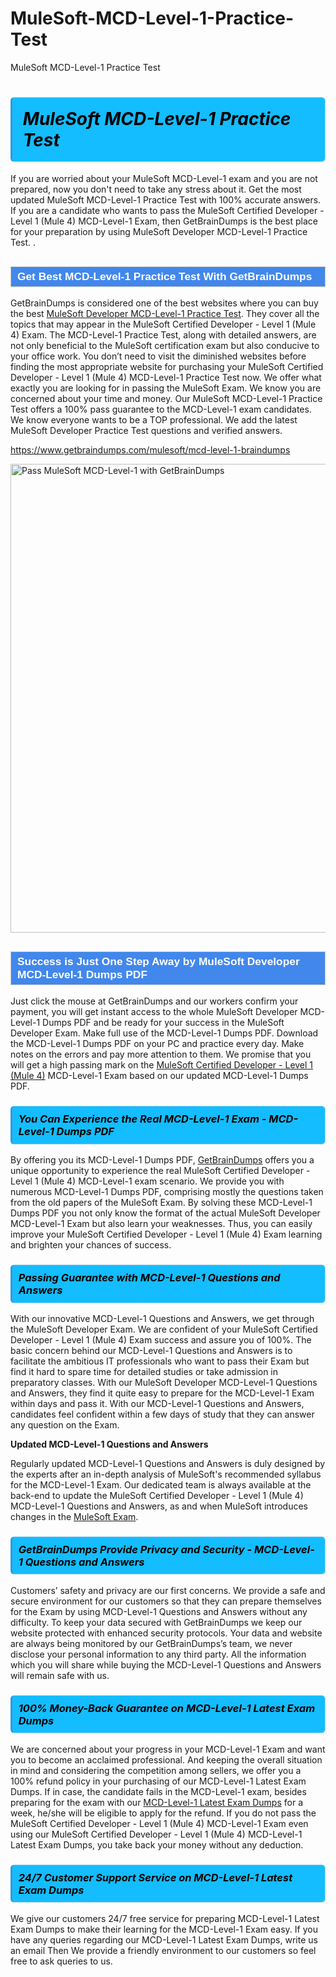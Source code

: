 # MuleSoft-MCD-Level-1-Practice-Test
MuleSoft MCD-Level-1 Practice Test
<h1><strong><span style="display: block; color: #000000; background: #14BDFF; border: 0.5px solid #AED6F1; border-left: 3px solid #3498DB; padding: .6em; border-radius: 6px;">                     <em>MuleSoft MCD-Level-1 <span class="exam_variation">Practice Test</span> </em>                </span></strong>            </h1>                        <p>If you are worried about your MuleSoft MCD-Level-1 exam and you are not prepared, now you don't need to take any stress about it.             Get the most updated MuleSoft MCD-Level-1 <span class="exam_variation">Practice Test</span> with 100% accurate answers. If you are a candidate who wants to pass the             MuleSoft Certified Developer - Level 1 (Mule 4) MCD-Level-1 Exam, then GetBrainDumps is the best place for your preparation by using MuleSoft Developer MCD-Level-1 <span class="exam_variation">Practice Test</span>. .</p>                        <h2 style="background: #4287ec; border: 1px solid #cccccc; padding: 5px 10px;">                <span style="color: #ffffff;">                    <span style="font-size: 11pt;">                        <span style="line-height: normal;">                            <span style="font-family: Calibri,sans-serif;">                                <strong>                                    <span style="font-size: 13.0pt;">Get Best MCD-Level-1 <span class="exam_variation">Practice Test</span> With GetBrainDumps</span>                                </strong>                            </span>                        </span>                    </span>                </span>            </h2>                        <p>GetBrainDumps is considered one of the best websites where you can buy the best <a href="https://www.getbraindumps.com/mulesoft/mulesoft-developer-braindumps.html">MuleSoft Developer MCD-Level-1 <span class="exam_variation">Practice Test</span></a>.             They cover all the topics that may appear in the MuleSoft Certified Developer - Level 1 (Mule 4) Exam. The MCD-Level-1 <span class="exam_variation">Practice Test</span>,             along with detailed answers, are not only beneficial to the MuleSoft certification exam but also conducive to your office work.             You don’t need to visit the diminished websites before finding the most appropriate website for purchasing your             MuleSoft Certified Developer - Level 1 (Mule 4) MCD-Level-1 <span class="exam_variation">Practice Test</span> now. We offer what exactly you are looking for in passing the MuleSoft Exam.             We know you are concerned about your time and money. Our MuleSoft MCD-Level-1 <span class="exam_variation">Practice Test</span> offers a 100% pass guarantee to the             MCD-Level-1 exam candidates. We know everyone wants to be a TOP professional. We add the latest MuleSoft Developer <span class="exam_variation">Practice Test</span> questions and verified answers.</p>                        <p><a href="https://www.getbraindumps.com/mulesoft/mcd-level-1-braindumps">https://www.getbraindumps.com/mulesoft/mcd-level-1-braindumps</a></p>                        <p><a href="https://www.getbraindumps.com/"><img src="https://www.getbraindumps.com/images/get-updated-exam-questions-with-discount-getbraindumps.jpg" class="postImage" alt="Pass MuleSoft MCD-Level-1 with GetBrainDumps" width="750"></a></p>                            <h2 style="background: #4287ec; border: 1px solid #cccccc; padding: 5px 10px;">                <span style="color: #ffffff;">                    <span style="font-size: 11pt;">                        <span style="line-height: normal;">                            <span style="font-family: Calibri,sans-serif;">                                <strong>                                    <span style="font-size: 13.0pt;">Success is Just One Step Away by MuleSoft Developer MCD-Level-1 <span class="exam_variation2">Dumps PDF</span></span>                                </strong>                            </span>                        </span>                    </span>                </span>            </h2>                        <p>Just click the mouse at GetBrainDumps and our workers confirm your payment, you will get instant access to the whole MuleSoft Developer MCD-Level-1 <span class="exam_variation2">Dumps PDF</span>             and be ready for your success in the MuleSoft Developer Exam. Make full use of the MCD-Level-1 <span class="exam_variation2">Dumps PDF</span>. Download the MCD-Level-1 <span class="exam_variation2">Dumps PDF</span> on your             PC and practice every day. Make notes on the errors and pay more attention to them. We promise that you will get a high passing mark on the             <a href="https://www.getbraindumps.com/mulesoft/mcd-level-1-braindumps">MuleSoft Certified Developer - Level 1 (Mule 4)</a> MCD-Level-1 Exam based on our updated MCD-Level-1 <span class="exam_variation2">Dumps PDF</span>.</p>                        <h3>                <strong>                    <span style="display: block; color: #000000; background: #14BDFF; border: 0.5px solid #AED6F1; border-left: 3px solid #3498DB; padding: .6em; border-radius: 6px;">                        <em>You Can Experience the Real MCD-Level-1 Exam - MCD-Level-1 <span class="exam_variation2">Dumps PDF</span></em>                    </span>                </strong>            </h3>                        <p>By offering you its MCD-Level-1 <span class="exam_variation2">Dumps PDF</span>, <a href="https://www.getbraindumps.com/">GetBrainDumps</a> offers you a unique opportunity to experience the real             MuleSoft Certified Developer - Level 1 (Mule 4) MCD-Level-1 exam scenario. We provide you with numerous MCD-Level-1 <span class="exam_variation2">Dumps PDF</span>, comprising mostly             the questions taken from the old papers of the MuleSoft Exam. By solving these MCD-Level-1 <span class="exam_variation2">Dumps PDF</span> you not only know the format of the actual             MuleSoft Developer MCD-Level-1 Exam but also learn your weaknesses. Thus, you can easily improve your             MuleSoft Certified Developer - Level 1 (Mule 4) Exam learning and brighten your chances of success.</p>                        <h3>                <strong>                    <span style="display: block; color: #000000; background: #14BDFF; border: 0.5px solid #AED6F1; border-left: 3px solid #3498DB; padding: .6em; border-radius: 6px;">                        <em>Passing Guarantee with MCD-Level-1 <span class="exam_variation3">Questions and Answers</span></em>                    </span>                </strong>            </h3>                        <p>With our innovative MCD-Level-1 <span class="exam_variation3">Questions and Answers</span>, we get through the MuleSoft Developer Exam. We are confident of your MuleSoft Certified Developer - Level 1 (Mule 4) Exam             success and assure you of 100%. The basic concern behind our MCD-Level-1 <span class="exam_variation3">Questions and Answers</span> is to facilitate the ambitious IT professionals who want to pass their             Exam but find it hard to spare time for detailed studies or take admission in preparatory classes. With our MuleSoft Developer MCD-Level-1 <span class="exam_variation3">Questions and Answers</span>, they             find it quite easy to prepare for the MCD-Level-1 Exam within days and pass it. With our MCD-Level-1 <span class="exam_variation3">Questions and Answers</span>, candidates feel confident within a few days of             study that they can answer any question on the Exam.</p>                        <p><strong>Updated MCD-Level-1 <span class="exam_variation3">Questions and Answers</span></strong></p>                        <p>Regularly updated MCD-Level-1 <span class="exam_variation3">Questions and Answers</span> is duly designed by the experts after an in-depth analysis of MuleSoft's recommended syllabus for the MCD-Level-1 Exam.             Our dedicated team is always available at the back-end to update the MuleSoft Certified Developer - Level 1 (Mule 4) MCD-Level-1 <span class="exam_variation3">Questions and Answers</span>,             as and when MuleSoft introduces changes in the <a href="https://www.getbraindumps.com/mulesoft-braindumps.html">MuleSoft Exam</a>.</p>                        <h3>                <strong>                    <span style="display: block; color: #000000; background: #14BDFF; border: 0.5px solid #AED6F1; border-left: 3px solid #3498DB; padding: .6em; border-radius: 6px;">                        <em>GetBrainDumps Provide Privacy and Security - MCD-Level-1 <span class="exam_variation3">Questions and Answers</span></em>                    </span>                </strong>            </h3>                        <p>Customers’ safety and privacy are our first concerns. We provide a safe and secure environment for our customers so that they can prepare themselves for the Exam by using             MCD-Level-1 <span class="exam_variation3">Questions and Answers</span> without any difficulty. To keep your data secured with GetBrainDumps we keep our website protected with enhanced security protocols. Your data and website             are always being monitored by our GetBrainDumps’s team, we never disclose your personal information to any third party. All the information which you will share while buying             the MCD-Level-1 <span class="exam_variation3">Questions and Answers</span> will remain safe with us.</p>                        <h3>                <strong>                    <span style="display: block; color: #000000; background: #14BDFF; border: 0.5px solid #AED6F1; border-left: 3px solid #3498DB; padding: .6em; border-radius: 6px;">                        <em>100% Money-Back Guarantee on MCD-Level-1 <span class="exam_variation4">Latest Exam Dumps</span></em>                    </span>                </strong>            </h3>                        <p>We are concerned about your progress in your MCD-Level-1 Exam and want you to become an acclaimed professional. And keeping the overall situation in mind and             considering the competition among sellers, we offer you a 100% refund policy in your purchasing of our MCD-Level-1 <span class="exam_variation4">Latest Exam Dumps</span>. If in case, the candidate fails in the             MCD-Level-1 exam, besides preparing for the exam with our <a href="https://www.getbraindumps.com/mulesoft/mcd-level-1-braindumps">MCD-Level-1 <span class="exam_variation4">Latest Exam Dumps</span></a> for a week, he/she will be eligible to apply for the refund. If you do not pass the             MuleSoft Certified Developer - Level 1 (Mule 4) MCD-Level-1 Exam even using our MuleSoft Certified Developer - Level 1 (Mule 4) MCD-Level-1 <span class="exam_variation4">Latest Exam Dumps</span>, you             take back your money without any deduction.</p>                        <h3>                <strong>                    <span style="display: block; color: #000000; background: #14BDFF; border: 0.5px solid #AED6F1; border-left: 3px solid #3498DB; padding: .6em; border-radius: 6px;">                        <em>24/7 Customer Support Service on MCD-Level-1 <span class="exam_variation4">Latest Exam Dumps</span></em>                    </span>                </strong>            </h3>                        <p>We give our customers 24/7 free service for preparing MCD-Level-1 <span class="exam_variation4">Latest Exam Dumps</span> to make their learning for the MCD-Level-1 Exam easy. If you have any queries regarding our             MCD-Level-1 <span class="exam_variation4">Latest Exam Dumps</span>, write us an email Then We provide a friendly environment to our customers so feel free to ask queries to us.</p>                    
